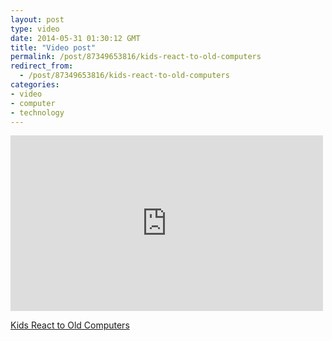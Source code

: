 ```yaml
---
layout: post
type: video
date: 2014-05-31 01:30:12 GMT
title: "Video post"
permalink: /post/87349653816/kids-react-to-old-computers
redirect_from: 
  - /post/87349653816/kids-react-to-old-computers
categories:
- video
- computer
- technology
---
```

<iframe width="500" height="281"  id="youtube_iframe" src="https://www.youtube.com/embed/PF7EpEnglgk?feature=oembed&amp;enablejsapi=1&amp;wmode=opaque" frameborder="0" allow="accelerometer; autoplay; clipboard-write; encrypted-media; gyroscope; picture-in-picture" allowfullscreen title="KIDS REACT TO OLD COMPUTERS"></iframe>

<a href="https://www.youtube.com/watch?v=PF7EpEnglgk">Kids React to Old Computers</a>